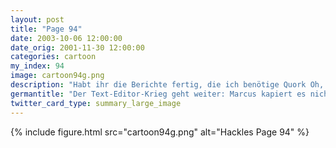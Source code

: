 ```yaml
---
layout: post
title: "Page 94"
date: 2003-10-06 12:00:00
date_orig: 2001-11-30 12:00:00
categories: cartoon
my_index: 94
image: cartoon94g.png
description: "Habt ihr die Berichte fertig, die ich benötige Quork Oh, du warst also zuerst fertig, weil du \"Vi\" benutzt, was Nun, mit Emacs wird der Bericht autoformatiert und rechtsschreibgeprüft alles mit einem Tastendruck Vi und Emacs? Was ist das, die Straßenausdrücke für die Drogen die ihr Geeks euch reinpfeift Hackles Marcus Peter Percy"
germantitle: "Der Text-Editor-Krieg geht weiter: Marcus kapiert es nicht"
twitter_card_type: summary_large_image
---
```


{% include figure.html src="cartoon94g.png" alt="Hackles Page 94"  %}
